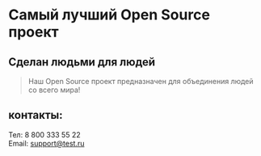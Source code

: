 # Самый лучший Open Source проект

## Сделан людьми для людей

> Наш Open Source проект предназначен для объединения людей со всего мира!

## контакты:
Тел: 8 800 333 55 22  
Email: support@test.ru
